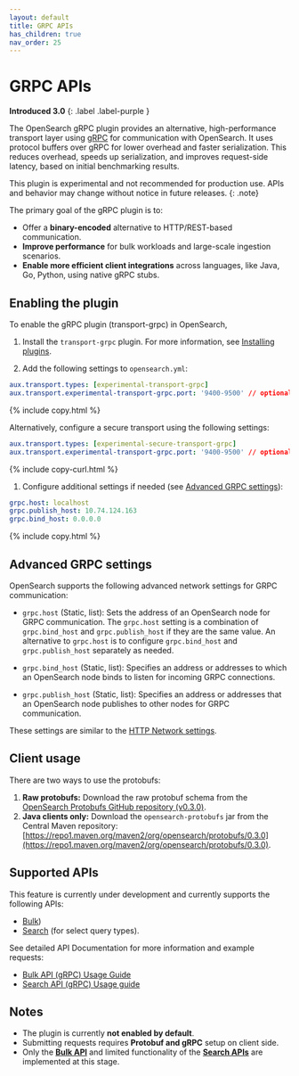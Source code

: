 ```yaml
---
layout: default
title: GRPC APIs
has_children: true
nav_order: 25
---
```


# GRPC APIs
**Introduced 3.0**
{: .label .label-purple }

The OpenSearch gRPC plugin provides an alternative, high-performance transport layer using [gRPC](https://grpc.io/) for communication with OpenSearch. It uses protocol buffers over gRPC for lower overhead and faster serialization. This reduces overhead, speeds up serialization, and improves request-side latency, based on initial benchmarking results.

This plugin is experimental and not recommended for production use. APIs and behavior may change without notice in future releases.
{: .note}


The primary goal of the gRPC plugin is to:

* Offer a **binary-encoded** alternative to HTTP/REST-based communication.  
* **Improve performance** for bulk workloads and large-scale ingestion scenarios.  
* **Enable more efficient client integrations** across languages, like Java, Go, Python, using native gRPC stubs.

## Enabling the plugin

To enable the gRPC plugin (transport-grpc) in OpenSearch, 
1. Install the `transport-grpc` plugin. For more information, see [Installing plugins]({{site.url}}{{site.baseurl}}/install-and-configure/plugins/).  

1. Add the following settings to `opensearch.yml`:
```yaml
aux.transport.types: [experimental-transport-grpc]
aux.transport.experimental-transport-grpc.port: '9400-9500' // optional
```
{% include copy.html %}

Alternatively, configure a secure transport using the following settings:
```yaml
aux.transport.types: [experimental-secure-transport-grpc]
aux.transport.experimental-transport-grpc.port: '9400-9500' // optional
```
{% include copy-curl.html %}

1. Configure additional settings if needed (see [Advanced GRPC settings](#advanced-grpc-settings)):
```yaml
grpc.host: localhost
grpc.publish_host: 10.74.124.163
grpc.bind_host: 0.0.0.0
```
{% include copy.html %}


## Advanced GRPC settings

OpenSearch supports the following advanced network settings for GRPC communication:

- `grpc.host` (Static, list): Sets the address of an OpenSearch node for GRPC communication. The `grpc.host` setting is a combination of `grpc.bind_host` and `grpc.publish_host` if they are the same value. An alternative to `grpc.host` is to configure `grpc.bind_host` and `grpc.publish_host` separately as needed. 

- `grpc.bind_host` (Static, list): Specifies an address or addresses to which an OpenSearch node binds to listen for incoming GRPC connections. 

- `grpc.publish_host` (Static, list): Specifies an address or addresses that an OpenSearch node publishes to other nodes for GRPC communication.

These settings are similar to the [HTTP Network settings]({{site.url}}{{site.baseurl}}/install-and-configure/configuring-opensearch/network-settings/#advanced-http-settings).

## Client usage

There are two ways to use the protobufs:

1. **Raw protobufs:** Download the raw protobuf schema from the [OpenSearch Protobufs GitHub repository (v0.3.0)](https://github.com/opensearch-project/opensearch-protobufs).   
2. **Java clients only:** Download the `opensearch-protobufs` jar from the Central Maven repository: [https://repo1.maven.org/maven2/org/opensearch/protobufs/0.3.0](https://repo1.maven.org/maven2/org/opensearch/protobufs/0.3.0).

## Supported APIs
This feature is currently under development and currently supports the following APIs:
- [Bulk]({{site.url}}{{site.baseurl}}/api-reference/document-apis/bulk/))
- [Search]({{site.url}}{{site.baseurl}}/api-reference/search/) (for select query types).

See detailed API Documentation for more information and example requests: 

* [Bulk API (gRPC) Usage Guide]({{site.url}}{{site.baseurl}}/api-reference/document-apis/bulk/) 
* [Search API (gRPC) Usage guide]({{site.url}}{{site.baseurl}}/api-reference/search/) 

## Notes

* The plugin is currently **not enabled by default**.  
* Submitting requests requires **Protobuf and gRPC** setup on client side.  
* Only the **[Bulk API]({{site.url}}{{site.baseurl}}/api-reference/document-apis/bulk/)** and limited functionality of the **[Search APIs]({{site.url}}{{site.baseurl}}/api-reference/search/)** are implemented at this stage.
